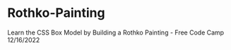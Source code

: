 # Rothko-Painting
Learn the CSS Box Model by Building a Rothko Painting - Free Code Camp
12/16/2022
